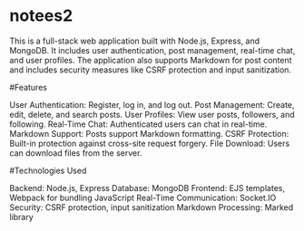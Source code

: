 # notees2

This is a full-stack web application built with Node.js, Express, and MongoDB. It includes user authentication, post management, real-time chat, and user profiles. The application also supports Markdown for post content and includes security measures like CSRF protection and input sanitization.

#Features

User Authentication: Register, log in, and log out.
Post Management: Create, edit, delete, and search posts.
User Profiles: View user posts, followers, and following.
Real-Time Chat: Authenticated users can chat in real-time.
Markdown Support: Posts support Markdown formatting.
CSRF Protection: Built-in protection against cross-site request forgery.
File Download: Users can download files from the server.

#Technologies Used

Backend: Node.js, Express
Database: MongoDB
Frontend: EJS templates, Webpack for bundling JavaScript
Real-Time Communication: Socket.IO
Security: CSRF protection, input sanitization
Markdown Processing: Marked library
